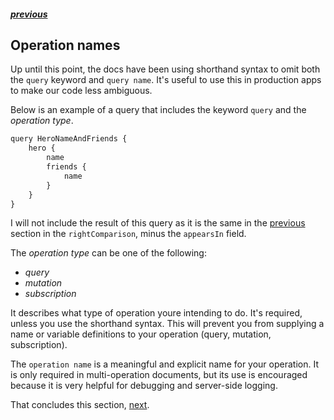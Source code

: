 ##### [previous][previous]

## Operation names

Up until this point, the docs have been using shorthand syntax to omit both the `query` keyword and `query name`. It's useful to use this in production apps to make our code less ambiguous.

Below is an example of a query that includes the keyword `query` and the _operation type_.

```js
query HeroNameAndFriends {
    hero {
        name
        friends {
            name
        }
    }
}
```

I will not include the result of this query as it is the same in the [previous][previous] section in the `rightComparison`, minus the `appearsIn` field.

The _operation type_ can be one of the following:

- _query_
- _mutation_
- _subscription_

It describes what type of operation youre intending to do. It's required, unless you use the shorthand syntax. This will prevent you from supplying a name or variable definitions to your operation (query, mutation, subscription).

The `operation name` is a meaningful and explicit name for your operation. It is only required in multi-operation documents, but its use is encouraged because it is very helpful for debugging and server-side logging.

That concludes this section, [next][next].

[previous]: ./fragments.md
[next]: ./variables.md
